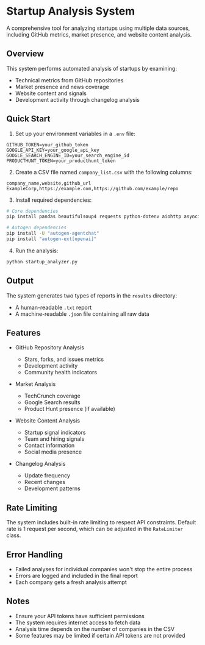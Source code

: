 # Startup Analysis System

A comprehensive tool for analyzing startups using multiple data sources, including GitHub metrics, market presence, and website content analysis.

## Overview

This system performs automated analysis of startups by examining:
- Technical metrics from GitHub repositories
- Market presence and news coverage
- Website content and signals
- Development activity through changelog analysis

## Quick Start

1. Set up your environment variables in a `.env` file:
```
GITHUB_TOKEN=your_github_token
GOOGLE_API_KEY=your_google_api_key
GOOGLE_SEARCH_ENGINE_ID=your_search_engine_id
PRODUCTHUNT_TOKEN=your_producthunt_token
```

2. Create a CSV file named `company_list.csv` with the following columns:
```csv
company_name,website,github_url
ExampleCorp,https://example.com,https://github.com/example/repo
```

3. Install required dependencies:
```bash
# Core dependencies
pip install pandas beautifulsoup4 requests python-dotenv aiohttp asyncio

# Autogen dependencies
pip install -U "autogen-agentchat"
pip install "autogen-ext[openai]"

```

4. Run the analysis:
```bash
python startup_analyzer.py
```

## Output

The system generates two types of reports in the `results` directory:
- A human-readable `.txt` report
- A machine-readable `.json` file containing all raw data

## Features

- GitHub Repository Analysis
  - Stars, forks, and issues metrics
  - Development activity
  - Community health indicators

- Market Analysis
  - TechCrunch coverage
  - Google Search results
  - Product Hunt presence (if available)

- Website Content Analysis
  - Startup signal indicators
  - Team and hiring signals
  - Contact information
  - Social media presence

- Changelog Analysis
  - Update frequency
  - Recent changes
  - Development patterns

## Rate Limiting

The system includes built-in rate limiting to respect API constraints. Default rate is 1 request per second, which can be adjusted in the `RateLimiter` class.

## Error Handling

- Failed analyses for individual companies won't stop the entire process
- Errors are logged and included in the final report
- Each company gets a fresh analysis attempt

## Notes

- Ensure your API tokens have sufficient permissions
- The system requires internet access to fetch data
- Analysis time depends on the number of companies in the CSV
- Some features may be limited if certain API tokens are not provided